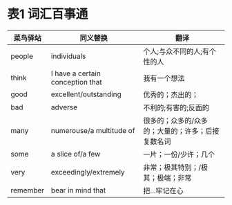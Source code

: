 # 表1 词汇百事通
|     菜鸟驿站     |     同义替换    |       翻译      |
|-----------------|---------------|-----------------|
| people          |  individuals  |  个人;与众不同的人;有个性的人 |
| think          | I have a certain conception that  | 我有一个想法 |
| good          |  excellent/outstanding  |  优秀的；杰出的； |
| bad          |  adverse  |  不利的;有害的;反面的   |
| many          |  numerouse/a multitude of  | 很多的；众多的/众多的；大量的；许多；后接复数名词 |
| some          |  a slice of/a few  | 一片；一份/少许；几个 |
| very          |  exceedingly/extremely  | 非常；极其特别；/极其；极端；非常 |
| remember          |  bear in mind that  |  把...牢记在心   |